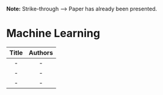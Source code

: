 **Note:** Strike-through --> Paper has already been presented.

# Machine Learning
|                                                                       Title                                                                        |                                               Authors                                                |
|:--------------------------------------------------------------------------------------------------------------------------------------------------:|:----------------------------------------------------------------------------------------------------:|
|      -      |              -              |
|      -      |              -              |
|      -      |              -              |

